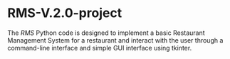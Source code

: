 # RMS-V.2.0-project
The *RMS* Python code is designed to implement a basic Restaurant Management System for a restaurant and interact with the user through a command-line interface and simple GUI interface using tkinter. 
